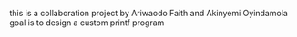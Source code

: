 this is a collaboration project by Ariwaodo Faith and Akinyemi Oyindamola
goal is to design a custom printf program

